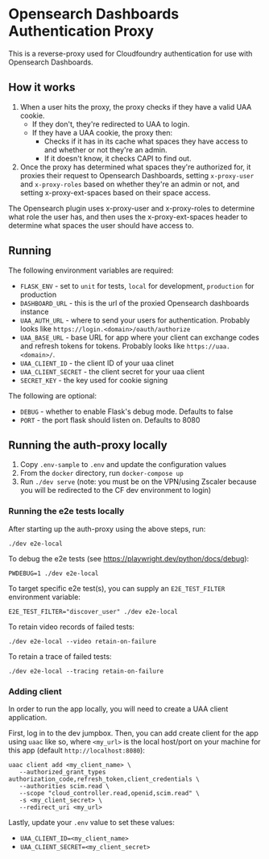 # Opensearch Dashboards Authentication Proxy

This is a reverse-proxy used for Cloudfoundry authentication for use with Opensearch Dashboards.

## How it works

1. When a user hits the proxy, the proxy checks if they have a valid UAA cookie.
   - If they don't, they're redirected to UAA to login.
   - If they have a UAA cookie, the proxy then:
      - Checks if it has in its cache what spaces they have access to and whether or not they're an admin.
      - If it doesn't know, it checks CAPI to find out.
2. Once the proxy has determined what spaces they're authorized for, it proxies their request to Opensearch Dashboards, setting `x-proxy-user` and `x-proxy-roles` based on whether
they're an admin or not, and setting x-proxy-ext-spaces based on their space access.

The Opensearch plugin uses x-proxy-user and x-proxy-roles to determine what role
the user has, and then uses the x-proxy-ext-spaces header to determine what
spaces the user should have access to.

## Running

The following environment variables are required:

- `FLASK_ENV` - set to `unit` for tests, `local` for development, `production` for production
- `DASHBOARD_URL` - this is the url of the proxied Opensearch dashboards instance
- `UAA_AUTH_URL` - where to send your users for authentication. Probably looks like `https://login.<domain>/oauth/authorize`
- `UAA_BASE_URL` - base URL for app where your client can exchange codes and refresh tokens for tokens. Probably looks like `https://uaa.<domain>/`.
- `UAA_CLIENT_ID` - the client ID of your uaa clinet
- `UAA_CLIENT_SECRET` - the client secret for your uaa client
- `SECRET_KEY` - the key used for cookie signing

The following are optional:

- `DEBUG` - whether to enable Flask's debug mode. Defaults to false
- `PORT` -  the port flask should listen on. Defaults to 8080

## Running the auth-proxy locally

1. Copy `.env-sample` to `.env` and update the configuration values
1. From the `docker` directory, run `docker-compose up`
1. Run `./dev serve` (note: you must be on the VPN/using Zscaler because you will be redirected to the CF dev environment to login)

### Running the e2e tests locally

After starting up the auth-proxy using the above steps, run:

```shell
./dev e2e-local
```

To debug the e2e tests (see <https://playwright.dev/python/docs/debug>):

```shell
PWDEBUG=1 ./dev e2e-local
```

To target specific e2e test(s), you can supply an `E2E_TEST_FILTER` environment variable:

```shell
E2E_TEST_FILTER="discover_user" ./dev e2e-local
```

To retain video records of failed tests:

```shell
./dev e2e-local --video retain-on-failure
```

To retain a trace of failed tests:

```shell
./dev e2e-local --tracing retain-on-failure
```

### Adding client

In order to run the app locally, you will need to create a UAA client application.

First, log in to the dev jumpbox. Then, you can add create client for the app using `uaac` like so,
where `<my_url>` is the local host/port on your machine for this app (default `http://localhost:8080`):

```shell
uaac client add <my_client_name> \
   --authorized_grant_types authorization_code,refresh_token,client_credentials \
   --authorities scim.read \
   --scope "cloud_controller.read,openid,scim.read" \
   -s <my_client_secret> \
   --redirect_uri <my_url>
```

Lastly, update your `.env` value to set these values:

- `UAA_CLIENT_ID=<my_client_name>`
- `UAA_CLIENT_SECRET=<my_client_secret>`
